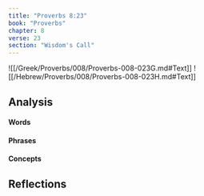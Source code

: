 ```yaml
---
title: "Proverbs 8:23"
book: "Proverbs"
chapter: 8
verse: 23
section: "Wisdom's Call"
---
```

![[/Greek/Proverbs/008/Proverbs-008-023G.md#Text]]
![[/Hebrew/Proverbs/008/Proverbs-008-023H.md#Text]]

## Analysis

#### Words

#### Phrases

#### Concepts

## Reflections
